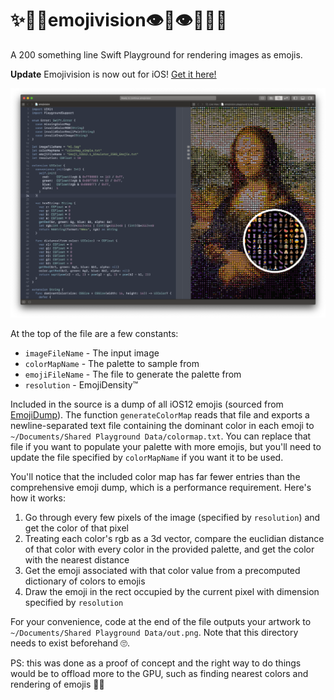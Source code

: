 # ✨👯‍♀️emojivision👁👄👁👯‍♀️✨

A 200 something line Swift Playground for rendering images as emojis.

**Update**
Emojivision is now out for iOS! [Get it here!](https://apps.apple.com/us/app/emojivision/id1472824315)

![emojivision](mona.png)

At the top of the file are a few constants:
- `imageFileName` - The input image
- `colorMapName` - The palette to sample from 
- `emojiFileName` - The file to generate the palette from
- `resolution` - EmojiDensity™

Included in the source is a dump of all iOS12 emojis (sourced from [EmojiDump](https://github.com/liuyuning/DumpEmoji)). The function `generateColorMap` reads that file and exports a newline-separated text file containing the dominant color in each emoji to  `~/Documents/Shared Playground Data/colormap.txt`. You can replace that file if you want to populate your palette with more emojis, but you'll need to update the file specified by `colorMapName` if you want it to be used.

You'll notice that the included color map has far fewer entries than the comprehensive emoji dump, which is a performance requirement. Here's how it works:

1. Go through every few pixels of the image (specified by `resolution`) and get the color of that pixel
2. Treating each color's rgb as a 3d vector, compare the euclidian distance of that color with every color in the provided palette, and get the color with the nearest distance
3. Get the emoji associated with that color value from a precomputed dictionary of colors to emojis
4. Draw the emoji in the rect occupied by the current pixel with dimension specified by `resolution`

For your convenience, code at the end of the file outputs your artwork to `~/Documents/Shared Playground Data/out.png`. Note that this directory needs to exist beforehand 🙄. 

PS: this was done as a proof of concept and the right way to do things would be to offload more to the GPU, such as finding nearest colors and rendering of emojis 🤷‍♂️
